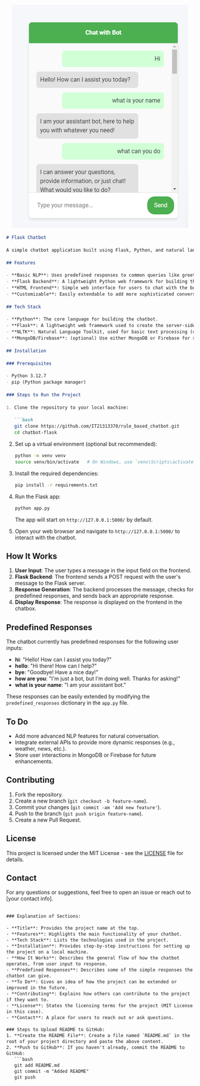 <p align="center">
  <img src="https://github.com/IT21313370/rule_based_chatbot/blob/master/static/Screenshot%202024-12-13%20105107.png" alt="Chatbot Screenshot" />
</p>


```markdown
# Flask Chatbot

A simple chatbot application built using Flask, Python, and natural language processing (NLP). The chatbot provides predefined responses based on user inputs and can be extended with more sophisticated features as needed.

## Features

- **Basic NLP**: Uses predefined responses to common queries like greetings, farewells, and simple questions.
- **Flask Backend**: A lightweight Python web framework for building the API that handles the chatbot interaction.
- **HTML Frontend**: Simple web interface for users to chat with the bot.
- **Customizable**: Easily extendable to add more sophisticated conversation flows and integrate with other services.

## Tech Stack

- **Python**: The core language for building the chatbot.
- **Flask**: A lightweight web framework used to create the server-side application.
- **NLTK**: Natural Language Toolkit, used for basic text processing (can be expanded for more complex NLP tasks).
- **MongoDB/Firebase**: (optional) Use either MongoDB or Firebase for storing user interactions or other data.

## Installation

### Prerequisites

- Python 3.12.7
- pip (Python package manager)

### Steps to Run the Project

1. Clone the repository to your local machine:

   ```bash
   git clone https://github.com/IT21313370/rule_based_chatbot.git
   cd chatbot-flask
   ```

2. Set up a virtual environment (optional but recommended):

   ```bash
   python -m venv venv
   source venv/bin/activate   # On Windows, use `venv\Scripts\activate`
   ```

3. Install the required dependencies:

   ```bash
   pip install -r requirements.txt
   ```

4. Run the Flask app:

   ```bash
   python app.py
   ```

   The app will start on `http://127.0.0.1:5000/` by default.

5. Open your web browser and navigate to `http://127.0.0.1:5000/` to interact with the chatbot.

## How It Works

1. **User Input**: The user types a message in the input field on the frontend.
2. **Flask Backend**: The frontend sends a POST request with the user's message to the Flask server.
3. **Response Generation**: The backend processes the message, checks for predefined responses, and sends back an appropriate response.
4. **Display Response**: The response is displayed on the frontend in the chatbox.

## Predefined Responses

The chatbot currently has predefined responses for the following user inputs:

- **hi**: "Hello! How can I assist you today?"
- **hello**: "Hi there! How can I help?"
- **bye**: "Goodbye! Have a nice day!"
- **how are you**: "I'm just a bot, but I'm doing well. Thanks for asking!"
- **what is your name**: "I am your assistant bot."

These responses can be easily extended by modifying the `predefined_responses` dictionary in the `app.py` file.

## To Do

- Add more advanced NLP features for natural conversation.
- Integrate external APIs to provide more dynamic responses (e.g., weather, news, etc.).
- Store user interactions in MongoDB or Firebase for future enhancements.

## Contributing

1. Fork the repository.
2. Create a new branch (`git checkout -b feature-name`).
3. Commit your changes (`git commit -am 'Add new feature'`).
4. Push to the branch (`git push origin feature-name`).
5. Create a new Pull Request.

## License

This project is licensed under the MIT License - see the [LICENSE](LICENSE) file for details.

## Contact

For any questions or suggestions, feel free to open an issue or reach out to [your contact info].
```

### Explanation of Sections:

- **Title**: Provides the project name at the top.
- **Features**: Highlights the main functionality of your chatbot.
- **Tech Stack**: Lists the technologies used in the project.
- **Installation**: Provides step-by-step instructions for setting up the project on a local machine.
- **How It Works**: Describes the general flow of how the chatbot operates, from user input to response.
- **Predefined Responses**: Describes some of the simple responses the chatbot can give.
- **To Do**: Gives an idea of how the project can be extended or improved in the future.
- **Contributing**: Explains how others can contribute to the project if they want to.
- **License**: States the licensing terms for the project (MIT License in this case).
- **Contact**: A place for users to reach out or ask questions.

### Steps to Upload README to GitHub:
1. **Create the README File**: Create a file named `README.md` in the root of your project directory and paste the above content.
2. **Push to GitHub**: If you haven't already, commit the README to GitHub:
   ```bash
   git add README.md
   git commit -m "Added README"
   git push
   ```
